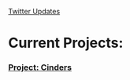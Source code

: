 [Twitter Updates](https://twitter.com/Juancho_Dev)

# Current Projects:

### [Project: Cinders](https://juancho-fe.github.io/fe8-engine/)


